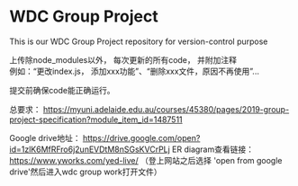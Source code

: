 # WDC Group Project
This is our WDC Group Project repository for version-control purpose	

 上传除node_modules以外， 每次更新的所有code， 并附加注释 	
			例如：“更改index.js， 添加xxx功能”、“删除xxx文件，原因不再使用”...	

 提交前确保code能正确运行。	

 总要求： https://myuni.adelaide.edu.au/courses/45380/pages/2019-group-project-specification?module_item_id=1487511	

 Google drive地址： https://drive.google.com/open?id=1zlK6MfRFro6j2unEVDtM8nSGsKVCrPLj	
	ER diagram查看链接：https://www.yworks.com/yed-live/ （登上网站之后选择 'open from google drive'然后进入wdc group work打开文件）	
